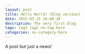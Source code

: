```yaml
---
layout: post
title: Hello World! (blog version)
date: 2015-03-15 16:40:16
description: The very first blog
tags: tag1 tag2 no-tag-here
categories: no-category-here
---
```


A post but just a news!